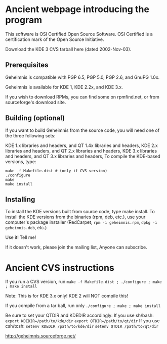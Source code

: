 # Ancient webpage introducing the program

This software is OSI Certified Open Source Software.
OSI Certified is a certification mark of the Open Source Initiative.

Download the KDE 3 CVS tarball here (dated 2002-Nov-03).

## Prerequisites

Geheimnis is compatible with PGP 6.5, PGP 5.0, PGP 2.6, and GnuPG 1.0x.

Geheimnis is available for KDE 1, KDE 2.2x, and KDE 3.x.

If you wish to download RPMs, you can find some on rpmfind.net, or from sourceforge's download site.

## Building (optional)

If you want to build Geheimnis from the source code, you will need one of the three following sets:

KDE 1.x libraries and headers, and QT 1.4x libraries and headers,
KDE 2.x libraries and headers, and QT 2.x libraries and headers,
KDE 3.x libraries and headers, and QT 3.x libraries and headers,
To compile the KDE-based versions, type:
```
make -f Makefile.dist # (only if CVS version)
./configure
make
make install
```

## Installing

To install the KDE versions built from source code, type make install. To install the KDE versions from the binaries (rpm, deb, etc.), use your computer's package installer (RedCarpet, `rpm -i geheimnis.rpm`, `dpkg -i geheimnis.deb`, etc.)

Use it! Tell me!

If it doesn't work, please join the mailing list, Anyone can subscribe.

# Ancient CVS instructions

If you run a CVS version, run
  `make -f Makefile.dist ; ./configure ; make ; make install`

Note: This is for KDE 3.x only! KDE 2 will NOT compile this!

If you compile from a tar ball, run only
  `./configure ; make ; make install`

Be sure to set your QTDIR and KDEDIR accordingly:
If you use sh/bash:
  `export KDEDIR=/path/to/kde/dir`
  `export QTDIR=/path/to/qt/dir`
If you use csh/tcsh:
  `setenv KDEDIR /path/to/kde/dir`
  `setenv QTDIR /path/to/qt/dir`

http://geheimnis.sourceforge.net/

